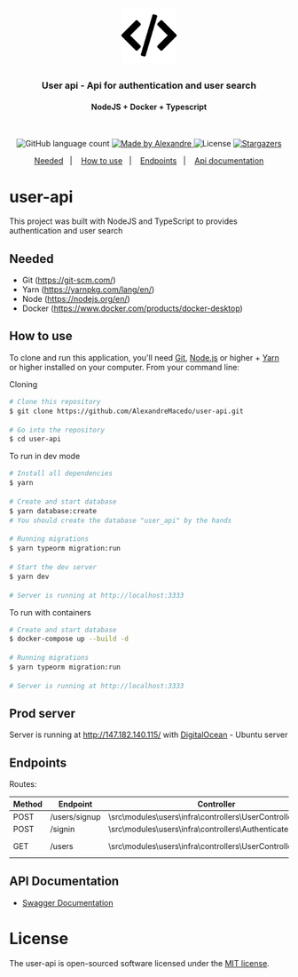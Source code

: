<h1 align="center">
  <img alt="user-api" title="user-api" src=".github/programming-code-signs.png" width="100px" />
</h1>

<h3 align="center">
  User api - Api for authentication and user search
</h3>

<h4 align="center">
  NodeJS + Docker + Typescript
</h4>
</br>


<p align="center">
  <img alt="GitHub language count" src="https://img.shields.io/github/languages/count/AlexandreMacedo/user-api?color=%2304D361">

  <a href="https://github.com/AlexandreMacedo">
    <img alt="Made by Alexandre" src="https://img.shields.io/badge/made%20by-Alexandre-%2304D361">
  </a>

  <img alt="License" src="https://img.shields.io/badge/license-MIT-%2304D361">

  <a href="https://github.com/AlexandreMacedo/user/stargazers">
    <img alt="Stargazers" src="https://img.shields.io/github/stars/AlexandreMacedo/user-api?style=social">
  </a>
</p>

<p align="center">
  <a href="#needed">Needed</a>&nbsp;&nbsp;&nbsp;|&nbsp;&nbsp;&nbsp;
  <a href="#how-to-use">How to use</a>&nbsp;&nbsp;&nbsp;|&nbsp;&nbsp;&nbsp;
  <a href="#endpoints">Endpoints</a>&nbsp;&nbsp;&nbsp;|&nbsp;&nbsp;&nbsp;
  <a href="#api-documentation">Api documentation</a>
</p>


# user-api
This project was built with NodeJS and TypeScript to provides authentication and user search

## Needed

- Git (https://git-scm.com/)
- Yarn (https://yarnpkg.com/lang/en/)
- Node (https://nodejs.org/en/)
- Docker (https://www.docker.com/products/docker-desktop)

## How to use
To clone and run this application, you'll need [Git](https://git-scm.com), [Node.js][nodejs] or higher + [Yarn][yarn] or higher installed on your computer. From your command line:

Cloning
```bash
# Clone this repository
$ git clone https://github.com/AlexandreMacedo/user-api.git

# Go into the repository
$ cd user-api
```

To run in dev mode
```bash
# Install all dependencies
$ yarn

# Create and start database
$ yarn database:create
# You should create the database "user_api" by the hands

# Running migrations
$ yarn typeorm migration:run

# Start the dev server
$ yarn dev

# Server is running at http://localhost:3333
```

To run with containers
```bash
# Create and start database
$ docker-compose up --build -d

# Running migrations
$ yarn typeorm migration:run

# Server is running at http://localhost:3333
```

## Prod server
Server is running at http://147.182.140.115/ with [DigitalOcean](https://www.digitalocean.com/) - Ubuntu server

## Endpoints
Routes:

Method | Endpoint | Controller | Action | Authentication
--- | --- | --- | --- | ---
POST   | /users/signup                    | \src\modules\users\infra\controllers\UserController                                 | store      | no
POST   | /signin                          | \src\modules\users\infra\controllers\AuthenticateController                         | store      | no
GET    | /users                           | \src\modules\users\infra\controllers\UserController                                 | list one   | yes

## API Documentation
- [Swagger Documentation](https://app.swaggerhub.com/apis/alexandremacedo/user-api/1.0.0-oas3#)

# License
The user-api is open-sourced software licensed under the [MIT license](https://opensource.org/licenses/MIT).

[nodejs]: https://nodejs.org/
[yarn]: https://yarnpkg.com/
